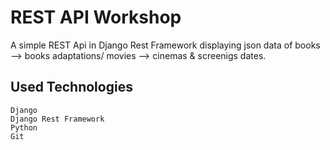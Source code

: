 # REST API Workshop

A simple REST Api in Django Rest Framework displaying json data of books --> books adaptations/ movies --> cinemas & screenigs dates.

## Used Technologies
`Django`<br>
`Django Rest Framework`<br>
`Python`<br>
`Git`
